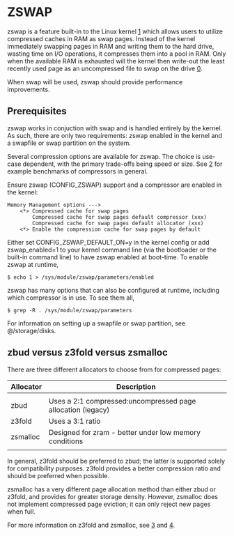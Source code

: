 ZSWAP
=====

zswap is a feature built-in to the Linux kernel [1] which allows users to 
utilize compressed caches in RAM as swap pages. Instead of the kernel 
immediately swapping pages in RAM and writing them to the hard drive, wasting 
time on I/O operations, it compresses them into a pool in RAM. Only when the 
available RAM is exhausted will the kernel then write-out the least recently 
used page as an uncompressed file to swap on the drive [0].

When swap will be used, zswap should provide performance improvements.

Prerequisites
-------------

zswap works in conjuction with swap and is handled entirely by the kernel. As
such, there are only two requirements: zswap enabled in the kernel and a
swapfile or swap partition on the system.

Several compression options are available for zswap. The choice is use-case
dependent, with the primary trade-offs being speed or size. See [2] for example
benchmarks of compressors in general.

Ensure zswap (CONFIG_ZSWAP) support and a compressor are enabled in the kernel:

    Memory Management options --->
        <*> Compressed cache for swap pages
            Compressed cache for swap pages default compressor (xxx)
            Compressed cache for swap pages default allocator (xxx)
        <*> Enable the compression cache for swap pages by default

Either set CONFIG_ZSWAP_DEFAULT_ON=y in the kernel config or add zswap_enabled=1
to your kernel command line (via the bootloader or the built-in command line) to
have zswap enabled at boot-time. To enable zswap at runtime,

    $ echo 1 > /sys/module/zswap/parameters/enabled

zswap has many options that can also be configured at runtime, including which
compressor is in use. To see them all, 

    $ grep -R . /sys/module/zswap/parameters

For information on setting up a swapfile or swap partition, see @/storage/disks.

zbud versus z3fold versus zsmalloc
----------------------------------

There are three different allocators to choose from for compressed pages:

| Allocator   | Description                                                    |
|-------------|----------------------------------------------------------------|
|             |                                                                |
| zbud        | Uses a 2:1 compressed:uncompressed page allocation (legacy)    |
| z3fold      | Uses a 3:1 ratio                                               |
| zsmalloc    | Designed for zram - better under low memory conditions         |
|             |                                                                |

In general, z3fold should be preferred to zbud; the latter is supported solely
for compatibility purposes. z3fold provides a better compression ratio and
should be preferred when possible. 

zsmalloc has a very different page allocation method than either zbud or z3fold,
and provides for greater storage density. However, zsmalloc does not implement
compressed page eviction; it can only reject new pages when full.

For more information on z3fold and zsmalloc, see [3] and [4].

[0]: https://kernel.org/doc/html/latest/vm/zswap.html
[1]: https://lkml.iu.edu/hypermail/linux/kernel/1212.1/01472.html
[2]: https://github.com/lz4/lz4
[3]: https://kernel.org/doc/html/latest/vm/z3fold.html
[4]: https://kernel.org/doc/html/latest/vm/zsmalloc.html

